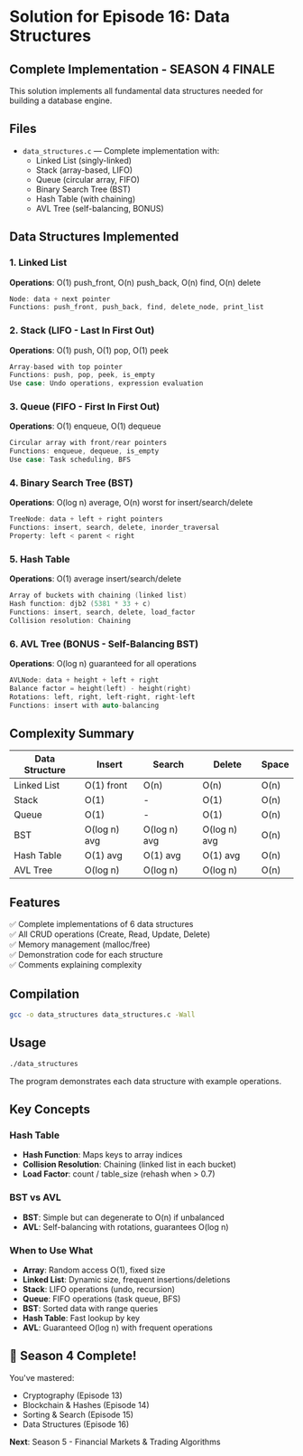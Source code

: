 # Solution for Episode 16: Data Structures

## Complete Implementation - SEASON 4 FINALE

This solution implements all fundamental data structures needed for building a database engine.

## Files

- `data_structures.c` — Complete implementation with:
  - Linked List (singly-linked)
  - Stack (array-based, LIFO)
  - Queue (circular array, FIFO)
  - Binary Search Tree (BST)
  - Hash Table (with chaining)
  - AVL Tree (self-balancing, BONUS)

## Data Structures Implemented

### 1. Linked List

**Operations**: O(1) push_front, O(n) push_back, O(n) find, O(n) delete

```c
Node: data + next pointer
Functions: push_front, push_back, find, delete_node, print_list
```

### 2. Stack (LIFO - Last In First Out)

**Operations**: O(1) push, O(1) pop, O(1) peek

```c
Array-based with top pointer
Functions: push, pop, peek, is_empty
Use case: Undo operations, expression evaluation
```

### 3. Queue (FIFO - First In First Out)

**Operations**: O(1) enqueue, O(1) dequeue

```c
Circular array with front/rear pointers
Functions: enqueue, dequeue, is_empty
Use case: Task scheduling, BFS
```

### 4. Binary Search Tree (BST)

**Operations**: O(log n) average, O(n) worst for insert/search/delete

```c
TreeNode: data + left + right pointers
Functions: insert, search, delete, inorder_traversal
Property: left < parent < right
```

### 5. Hash Table

**Operations**: O(1) average insert/search/delete

```c
Array of buckets with chaining (linked list)
Hash function: djb2 (5381 * 33 + c)
Functions: insert, search, delete, load_factor
Collision resolution: Chaining
```

### 6. AVL Tree (BONUS - Self-Balancing BST)

**Operations**: O(log n) guaranteed for all operations

```c
AVLNode: data + height + left + right
Balance factor = height(left) - height(right)
Rotations: left, right, left-right, right-left
Functions: insert with auto-balancing
```

## Complexity Summary

| Data Structure | Insert | Search | Delete | Space |
|----------------|--------|--------|--------|-------|
| Linked List | O(1) front | O(n) | O(n) | O(n) |
| Stack | O(1) | - | O(1) | O(n) |
| Queue | O(1) | - | O(1) | O(n) |
| BST | O(log n) avg | O(log n) avg | O(log n) avg | O(n) |
| Hash Table | O(1) avg | O(1) avg | O(1) avg | O(n) |
| AVL Tree | O(log n) | O(log n) | O(log n) | O(n) |

## Features

✅ Complete implementations of 6 data structures  
✅ All CRUD operations (Create, Read, Update, Delete)  
✅ Memory management (malloc/free)  
✅ Demonstration code for each structure  
✅ Comments explaining complexity  

## Compilation

```bash
gcc -o data_structures data_structures.c -Wall
```

## Usage

```bash
./data_structures
```

The program demonstrates each data structure with example operations.

## Key Concepts

### Hash Table

- **Hash Function**: Maps keys to array indices
- **Collision Resolution**: Chaining (linked list in each bucket)
- **Load Factor**: count / table_size (rehash when > 0.7)

### BST vs AVL

- **BST**: Simple but can degenerate to O(n) if unbalanced
- **AVL**: Self-balancing with rotations, guarantees O(log n)

### When to Use What

- **Array**: Random access O(1), fixed size
- **Linked List**: Dynamic size, frequent insertions/deletions
- **Stack**: LIFO operations (undo, recursion)
- **Queue**: FIFO operations (task queue, BFS)
- **BST**: Sorted data with range queries
- **Hash Table**: Fast lookup by key
- **AVL**: Guaranteed O(log n) with frequent operations

## 🎉 Season 4 Complete!

You've mastered:
- Cryptography (Episode 13)
- Blockchain & Hashes (Episode 14)
- Sorting & Search (Episode 15)
- Data Structures (Episode 16)

**Next**: Season 5 - Financial Markets & Trading Algorithms

